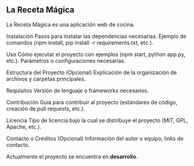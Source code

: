 ## **La Receta Mágica**

La Receta Mágica és una aplicación web de cocina.

Instalación
    Pasos para instalar las dependencias necesarias.
    Ejemplo de comandos (npm install, pip install -r requirements.txt, etc.).

Uso
    Cómo ejecutar el proyecto con ejemplos (npm start, python app.py, etc.).
    Parámetros o configuraciones necesarias.

Estructura del Proyecto (Opcional)
    Explicación de la organización de archivos y carpetas principales.

Requisitos
    Versión de lenguaje o frameworks necesarios.

Contribución
    Guía para contribuir al proyecto (estándares de código, creación de pull requests, etc.).

Licencia
    Tipo de licencia bajo la cual se distribuye el proyecto (MIT, GPL, Apache, etc.).

Contacto o Créditos (Opcional)
    Información del autor o equipo, links de contacto.

Actualmente el proyecto se encuentra en **desarrollo**.